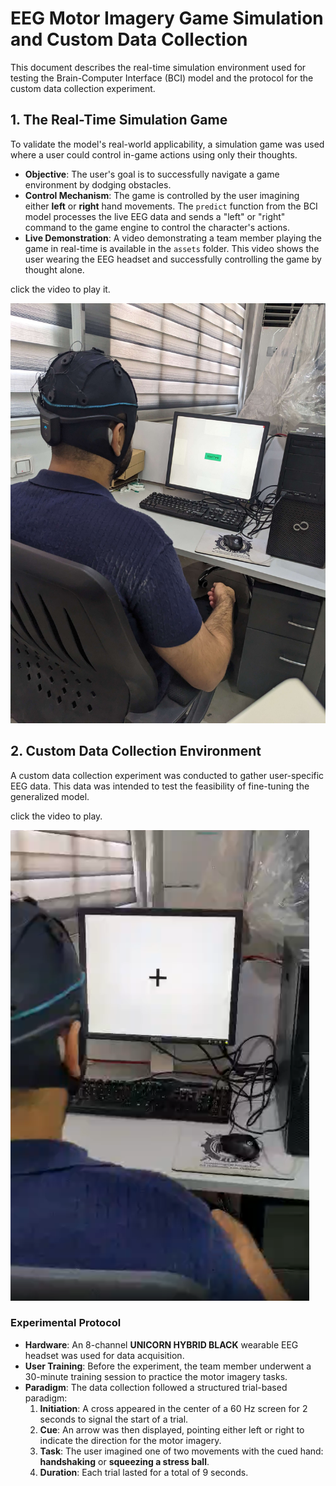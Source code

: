 # EEG Motor Imagery Game Simulation and Custom Data Collection

This document describes the real-time simulation environment used for testing the Brain-Computer Interface (BCI) model and the protocol for the custom data collection experiment.

## 1. The Real-Time Simulation Game

To validate the model's real-world applicability, a simulation game was used where a user could control in-game actions using only their thoughts.

- **Objective**: The user's goal is to successfully navigate a game environment by dodging obstacles.
- **Control Mechanism**: The game is controlled by the user imagining either **left** or **right** hand movements. The `predict` function from the BCI model processes the live EEG data and sends a "left" or "right" command to the game engine to control the character's actions.
- **Live Demonstration**: A video demonstrating a team member playing the game in real-time is available in the `assets` folder. This video shows the user wearing the EEG headset and successfully controlling the game by thought alone.

click the video to play it.

[![](assets/experiment_settings.jpg)](assets/video_game.mp4)

## 2. Custom Data Collection Environment

A custom data collection experiment was conducted to gather user-specific EEG data. This data was intended to test the feasibility of fine-tuning the generalized model.

click the video to play.

[![](assets/experiment.png)](assets/experiment.mp4)

### Experimental Protocol
- **Hardware**: An 8-channel **UNICORN HYBRID BLACK** wearable EEG headset was used for data acquisition.
- **User Training**: Before the experiment, the team member underwent a 30-minute training session to practice the motor imagery tasks.
- **Paradigm**: The data collection followed a structured trial-based paradigm:
    1.  **Initiation**: A cross appeared in the center of a 60 Hz screen for 2 seconds to signal the start of a trial.
    2.  **Cue**: An arrow was then displayed, pointing either left or right to indicate the direction for the motor imagery.
    3.  **Task**: The user imagined one of two movements with the cued hand: **handshaking** or **squeezing a stress ball**.
    4.  **Duration**: Each trial lasted for a total of 9 seconds.
